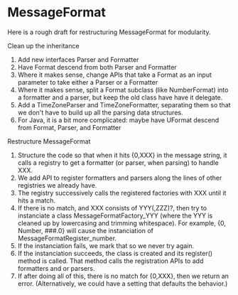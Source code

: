 # MessageFormat

Here is a rough draft for restructuring MessageFormat for modularity.

Clean up the inheritance

1.  Add new interfaces Parser and Formatter
2.  Have Format descend from both Parser and Formatter
3.  Where it makes sense, change APIs that take a Format as an input parameter
    to take either a Parser or a Formatter
4.  Where it makes sense, split a Format subclass (like NumberFormat) into a
    formatter and a parser, but keep the old class have have it delegate.
5.  Add a TimeZoneParser and TimeZoneFormatter, separating them so that we don't
    have to build up all the parsing data structures.
6.  For Java, it is a bit more complicated: maybe have UFormat descend from
    Format, Parser, and Formatter

Restructure MessageFormat

1.  Structure the code so that when it hits {0,XXX} in the message string, it
    calls a registry to get a formatter (or parser, when parsing) to handle XXX.
2.  We add API to register formatters and parsers along the lines of other
    registries we already have.
3.  The registry successively calls the registered factories with XXX until it
    hits a match.
4.  If there is no match, and XXX consists of YYY(,ZZZ)?, then try to
    instanciate a class MessageFormatFactory_YYY (where the YYY is cleaned up by
    lowercasing and trimming whitespace). For example, {0, Number, ###.0} will
    cause the instanciation of MessageFormatRegister_number.
5.  If the instanciation fails, we mark that so we never try again.
6.  If the instanciation succeeds, the class is created and its register()
    method is called. That method calls the registration APIs to add formatters
    and or parsers.
7.  If after doing all of this, there is no match for {0,XXX}, then we return an
    error. (Alternatively, we could have a setting that defaults the behavior.)
